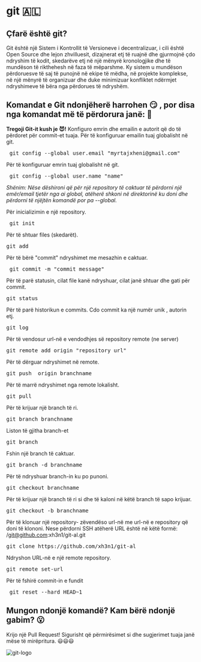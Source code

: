 ﻿# git 🇦🇱

## Çfarë është git?
Git është një Sistem i Kontrollit të Versioneve i decentralizuar, i cili është Open Source dhe lejon zhvilluesit, dizajnerat etj të ruajnë dhe gjurmojnë çdo ndryshim të kodit, skedarëve etj në një mënyrë kronologjike dhe të mundëson të rikthehesh në faza të mëparshme. Ky sistem u mundëson përdoruesve të saj të punojnë në ekipe të mëdha, në projekte komplekse, në një mënyrë të organizuar dhe duke minimizuar konfliktet ndërmjet ndryshimeve të bëra nga përdorues të ndryshëm.


## Komandat e Git ndonjëherë harrohen 😏 , por disa nga komandat më të përdorura janë: 🤘

**Tregoji Git-it kush je 😈!** Konfiguro emrin dhe emailin e autorit që do të përdoret për commit-et tuaja.
Për të konfiguruar emailin tuaj globalisht në git.
 <pre> git config --global user.email "myrtajxheni@gmail.com"</pre>  
 Për të konfiguruar emrin tuaj globalisht në git.
<pre> git config --global user.name "name" </pre>
*Shënim: Nëse dëshironi që për një repository të caktuar të përdorni një emër/email tjetër nga ai global, atëherë shkoni në direktorinë ku doni dhe përdorni të njëjtën komandë por pa --global.*

Për inicializimin e një repository.
 <pre> git init </pre> 
Për të shtuar files (skedarët).
 <pre>git add </pre> 
Për të bërë "commit" ndryshimet me  mesazhin e caktuar. 
 <pre> git commit -m "commit message" </pre> 
Për të parë statusin, cilat file kanë ndryshuar, cilat janë shtuar dhe gati për commit.
 <pre>git status</pre> 
Për të parë historikun e commits. Cdo commit ka një numër unik , autorin etj.
 <pre>git log </pre>
Për të vendosur url-në e vendodhjes së repository remote (ne server) 
<pre>git remote add origin "repository url"</pre> 
Për të dërguar ndryshimet në remote. 
<pre>git push  origin branchname</pre>  
Për të marrë ndryshimet nga remote lokalisht.
<pre>git pull</pre> 
 Për të krijuar një branch të ri.
<pre>git branch branchname</pre> 
Liston të gjitha branch-et
<pre>git branch</pre>  
 Fshin një branch të caktuar.
<pre>git branch -d branchname</pre> 
Për të ndryshuar branch-in ku po punoni.
 <pre>git checkout branchname</pre>  
 Për të krijuar një branch të ri si dhe të kaloni në këtë branch të sapo krijuar.
<pre>git checkout -b branchname</pre>  
 Për të klonuar një repository- zëvendëso url-në me url-në e repository që doni të klononi. Nese përdorni SSH atëherë URL është në këtë formë: /git@github.com:xh3n1/git-al.git
 <pre>git clone https://github.com/xh3n1/git-al</pre>
 Ndryshon URL-në e një remote repository.  
<pre>git remote set-url </pre>

Për të  fshirë commit-in e fundit
<pre> git reset --hard HEAD~1 </pre>

## Mungon ndonjë komandë? Kam bërë ndonjë gabim? 😮
Krijo një Pull Request! Sigurisht që përmirësimet si dhe sugjerimet tuaja janë mëse të mirëpritura. 😃😃😃

![git-logo](https://git-scm.com/images/logos/downloads/Git-Icon-1788C.png)


